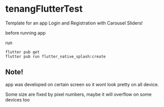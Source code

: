 # tenangFlutterTest

Template for an app Login and Registration with Carousel Sliders!

before running app

run 
```
flutter pub get
flutter pub run flutter_native_splash:create
```

## Note!
app was developed on certain screen so it wont look pretty on all device.

Some size are fixed by pixel numbers, maybe it will overflow on some devices too
